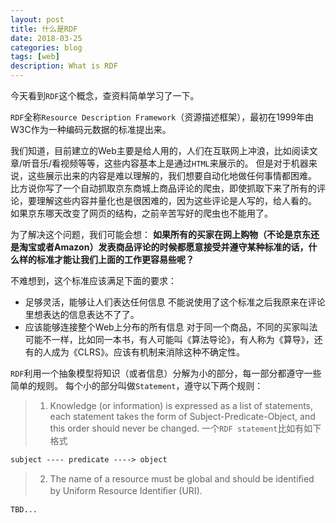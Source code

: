 ```yaml
---
layout: post
title: 什么是RDF
date: 2018-03-25
categories: blog
tags: [web]
description: What is RDF
---
```


今天看到`RDF`这个概念，查资料简单学习了一下。

`RDF`全称`Resource Description Framework`（资源描述框架），最初在1999年由W3C作为一种编码元数据的标准提出来。

我们知道，目前建立的Web主要是给人用的，人们在互联网上冲浪，比如阅读文章/听音乐/看视频等等，这些内容基本上是通过`HTML`来展示的。
但是对于机器来说，这些展示出来的内容是难以理解的，我们想要自动化地做任何事情都困难。
比方说你写了一个自动抓取京东商城上商品评论的爬虫，即使抓取下来了所有的评论，要理解这些内容并量化也是很困难的，因为这些评论是人写的，给人看的。
如果京东哪天改变了网页的结构，之前辛苦写好的爬虫也不能用了。

为了解决这个问题，我们可能会想：
**如果所有的买家在网上购物（不论是京东还是淘宝或者Amazon）发表商品评论的时候都愿意接受并遵守某种标准的话，什么样的标准才能让我们上面的工作更容易些呢？**

不难想到，这个标准应该满足下面的要求：
* 足够灵活，能够让人们表达任何信息
  不能说使用了这个标准之后我原来在评论里想表达的信息表达不了了。
* 应该能够连接整个Web上分布的所有信息
  对于同一个商品，不同的买家叫法可能不一样，比如同一本书，有人可能叫《算法导论》，有人称为《算导》，还有的人成为《CLRS》。应该有机制来消除这种不确定性。
  

`RDF`利用一个抽象模型将知识（或者信息）分解为小的部分，每一部分都遵守一些简单的规则。
每个小的部分叫做`Statement`，遵守以下两个规则：
> 1. Knowledge (or information) is expressed as a list of statements, each statement takes the form of Subject-Predicate-Object, and this order should never be changed.
一个`RDF statement`比如有如下格式

```
subject ---- predicate ----> object
```

> 2. The name of a resource must be global and should be identiﬁed by Uniform Resource Identiﬁer (URI).

```
TBD...
```
